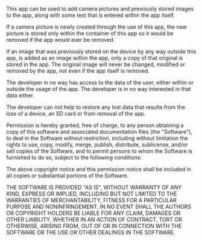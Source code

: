 This app can be used to add camera pictures and previously stored images to the app, along with some text that is entered within the app itself. 

If a camera picture is newly created through the use of this app, the new picture is stored only within the container of this app so it would be removed if the app would ever be removed.

If an image that was previously stored on the device by any way outside this app, is added as an image within the app, only a copy of that original is stored in the app. The original image will never be changed, modified or removed by the app, not even if the app itself is removed.

The developer in no way has access to the data of the user, either within or outside the usage of the app. The developer is in no way interested in that data either.

The developer can not help to restore any lost data that results from the loss of a device, an SD card or from removal of the app.

Permission is hereby granted, free of charge, to any person obtaining a copy of this software and associated documentation files (the "Software"), to deal in the Software without restriction, including without limitation the rights to use, copy, modify, merge, publish, distribute, sublicense, and/or sell copies of the Software, and to permit persons to whom the Software is furnished to do so, subject to the following conditions:

The above copyright notice and this permission notice shall be included in all copies or substantial portions of the Software.

THE SOFTWARE IS PROVIDED "AS IS", WITHOUT WARRANTY OF ANY KIND, EXPRESS OR IMPLIED, INCLUDING BUT NOT LIMITED TO THE WARRANTIES OF MERCHANTABILITY, FITNESS FOR A PARTICULAR PURPOSE AND NONINFRINGEMENT. IN NO EVENT SHALL THE AUTHORS OR COPYRIGHT HOLDERS BE LIABLE FOR ANY CLAIM, DAMAGES OR OTHER LIABILITY, WHETHER IN AN ACTION OF CONTRACT, TORT OR OTHERWISE, ARISING FROM, OUT OF OR IN CONNECTION WITH THE SOFTWARE OR THE USE OR OTHER DEALINGS IN THE SOFTWARE.
